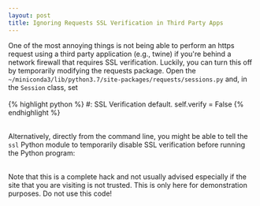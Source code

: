 ```yaml
---
layout: post
title: Ignoring Requests SSL Verification in Third Party Apps
---
```


<!--
<img class="img-left" align="left" src="{{ site.url }}/images/">
-->

<!--
_WARNING: This is unsafe!_
-->

One of the most annoying things is not being able to perform an https request using a third party application (e.g., twine) if you're behind a network firewall that requires SSL verification. Luckily, you can turn this off by temporarily modifying the requests package. Open the `~/miniconda3/lib/python3.7/site-packages/requests/sessions.py` and, in the `Session` class, set
<br><br>
{% highlight python %}
#: SSL Verification default.
self.verify = False
{% endhighlight %}
<br><br>

Alternatively, directly from the command line, you might be able to tell the `ssl` Python module to temporarily disable SSL verification before running the Python program:
<br><br>
<!--
{% highlight %}
PYTHONHTTPSVERIFY=0 python your_script.py
{% endhighlight %}
<br><br>
-->

Note that this is a complete hack and not usually advised especially if the site that you are visiting is not trusted. This is only here for demonstration purposes. Do not use this code! 
